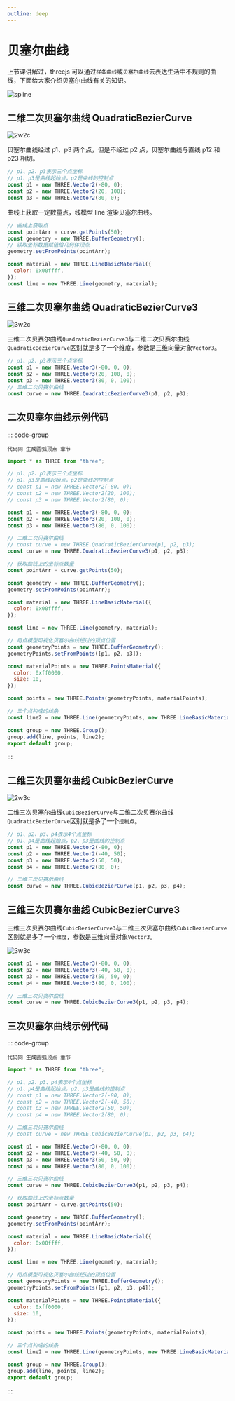 ```yaml
---
outline: deep
---
```


# 贝塞尔曲线

上节课讲解过，threejs 可以通过`样条曲线`或`贝塞尔曲线`去表达生活中不规则的曲线，下面给大家介绍贝塞尔曲线有关的知识。

![spline](/phaseF/spline.svg)

## 二维二次贝塞尔曲线 QuadraticBezierCurve

![2w2c](/phaseF/2w2c.jpg)

贝塞尔曲线经过 p1、p3 两个点，但是不经过 p2 点，贝塞尔曲线与直线 p12 和 p23 相切。

```js
// p1、p2、p3表示三个点坐标
// p1、p3是曲线起始点，p2是曲线的控制点
const p1 = new THREE.Vector2(-80, 0);
const p2 = new THREE.Vector2(20, 100);
const p3 = new THREE.Vector2(80, 0);
```

曲线上获取一定数量点，线模型 line 渲染贝塞尔曲线。

```js
// 曲线上获取点
const pointArr = curve.getPoints(50);
const geometry = new THREE.BufferGeometry();
// 读取坐标数据赋值给几何体顶点
geometry.setFromPoints(pointArr);

const material = new THREE.LineBasicMaterial({
  color: 0x00ffff,
});
const line = new THREE.Line(geometry, material);
```

## 三维二次贝塞尔曲线 QuadraticBezierCurve3

![3w2c](/phaseF/3w2c.jpg)

三维二次贝赛尔曲线`QuadraticBezierCurve3`与二维二次贝赛尔曲线`QuadraticBezierCurve`区别就是多了一个维度，参数是三维向量对象`Vector3`。

```js
// p1、p2、p3表示三个点坐标
const p1 = new THREE.Vector3(-80, 0, 0);
const p2 = new THREE.Vector3(20, 100, 0);
const p3 = new THREE.Vector3(80, 0, 100);
// 三维二次贝赛尔曲线
const curve = new THREE.QuadraticBezierCurve3(p1, p2, p3);
```

## 二次贝塞尔曲线示例代码

::: code-group

```vue [index.vue]
代码同 生成圆弧顶点 章节
```

```js [model.js]
import * as THREE from "three";

// p1、p2、p3表示三个点坐标
// p1、p3是曲线起始点，p2是曲线的控制点
// const p1 = new THREE.Vector2(-80, 0);
// const p2 = new THREE.Vector2(20, 100);
// const p3 = new THREE.Vector2(80, 0);

const p1 = new THREE.Vector3(-80, 0, 0);
const p2 = new THREE.Vector3(20, 100, 0);
const p3 = new THREE.Vector3(80, 0, 100);

// 二维二次贝赛尔曲线
// const curve = new THREE.QuadraticBezierCurve(p1, p2, p3);
const curve = new THREE.QuadraticBezierCurve3(p1, p2, p3);

// 获取曲线上的坐标点数量
const pointArr = curve.getPoints(50);

const geometry = new THREE.BufferGeometry();
geometry.setFromPoints(pointArr);

const material = new THREE.LineBasicMaterial({
  color: 0x00ffff,
});

const line = new THREE.Line(geometry, material);

// 用点模型可视化贝塞尔曲线经过的顶点位置
const geometryPoints = new THREE.BufferGeometry();
geometryPoints.setFromPoints([p1, p2, p3]);

const materialPoints = new THREE.PointsMaterial({
  color: 0xff0000,
  size: 10,
});

const points = new THREE.Points(geometryPoints, materialPoints);

// 三个点构成的线条
const line2 = new THREE.Line(geometryPoints, new THREE.LineBasicMaterial());

const group = new THREE.Group();
group.add(line, points, line2);
export default group;
```

:::

## 二维三次贝塞尔曲线 CubicBezierCurve

![2w3c](/phaseF/2w3c.jpg)

二维三次贝塞尔曲线`CubicBezierCurve`与二维二次贝赛尔曲线`QuadraticBezierCurve`区别就是多了一个`控制点`。

```js
// p1、p2、p3、p4表示4个点坐标
// p1、p4是曲线起始点，p2、p3是曲线的控制点
const p1 = new THREE.Vector2(-80, 0);
const p2 = new THREE.Vector2(-40, 50);
const p3 = new THREE.Vector2(50, 50);
const p4 = new THREE.Vector2(80, 0);

// 二维三次贝赛尔曲线
const curve = new THREE.CubicBezierCurve(p1, p2, p3, p4);
```

## 三维三次贝赛尔曲线 CubicBezierCurve3

三维三次贝赛尔曲线`CubicBezierCurve3`与二维三次贝塞尔曲线`CubicBezierCurve`区别就是多了一个`维度`，参数是三维向量对象`Vector3`。

![3w3c](/phaseF/3w3c.jpg)

```js
const p1 = new THREE.Vector3(-80, 0, 0);
const p2 = new THREE.Vector3(-40, 50, 0);
const p3 = new THREE.Vector3(50, 50, 0);
const p4 = new THREE.Vector3(80, 0, 100);

// 三维三次贝赛尔曲线
const curve = new THREE.CubicBezierCurve3(p1, p2, p3, p4);
```

## 三次贝塞尔曲线示例代码

::: code-group

```vue [index.vue]
代码同 生成圆弧顶点 章节
```

```js [model.js]
import * as THREE from "three";

// p1、p2、p3、p4表示4个点坐标
// p1、p4是曲线起始点，p2、p3是曲线的控制点
// const p1 = new THREE.Vector2(-80, 0);
// const p2 = new THREE.Vector2(-40, 50);
// const p3 = new THREE.Vector2(50, 50);
// const p4 = new THREE.Vector2(80, 0);

// 二维三次贝赛尔曲线
// const curve = new THREE.CubicBezierCurve(p1, p2, p3, p4);

const p1 = new THREE.Vector3(-80, 0, 0);
const p2 = new THREE.Vector3(-40, 50, 0);
const p3 = new THREE.Vector3(50, 50, 0);
const p4 = new THREE.Vector3(80, 0, 100);

// 三维三次贝赛尔曲线
const curve = new THREE.CubicBezierCurve3(p1, p2, p3, p4);

// 获取曲线上的坐标点数量
const pointArr = curve.getPoints(50);

const geometry = new THREE.BufferGeometry();
geometry.setFromPoints(pointArr);

const material = new THREE.LineBasicMaterial({
  color: 0x00ffff,
});

const line = new THREE.Line(geometry, material);

// 用点模型可视化贝塞尔曲线经过的顶点位置
const geometryPoints = new THREE.BufferGeometry();
geometryPoints.setFromPoints([p1, p2, p3, p4]);

const materialPoints = new THREE.PointsMaterial({
  color: 0xff0000,
  size: 10,
});

const points = new THREE.Points(geometryPoints, materialPoints);

// 三个点构成的线条
const line2 = new THREE.Line(geometryPoints, new THREE.LineBasicMaterial());

const group = new THREE.Group();
group.add(line, points, line2);
export default group;
```

:::
